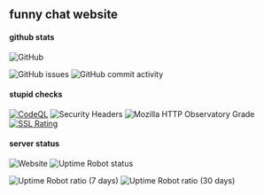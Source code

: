 ## funny chat website 

#### github stats
![GitHub](https://img.shields.io/github/license/UnlegitSenpaii/sicherheitsgefuehl)

![GitHub issues](https://img.shields.io/github/issues/UnlegitSenpaii/sicherheitsgefuehl)
![GitHub commit activity](https://img.shields.io/github/commit-activity/y/UnlegitSenpaii/sicherheitsgefuehl)

#### stupid checks
[![CodeQL](https://github.com/UnlegitSenpaii/sicherheitsgefuehl/actions/workflows/codeql-analysis.yml/badge.svg)](https://github.com/UnlegitSenpaii/sicherheitsgefuehl/actions/workflows/codeql-analysis.yml)
![Security Headers](https://img.shields.io/security-headers?url=https%3A%2F%2Fsenpaii.dev)
![Mozilla HTTP Observatory Grade](https://img.shields.io/mozilla-observatory/grade/senpaii.dev?publish)
[![SSL Rating](https://sslbadge.org/?domain=senpaii.dev)](https://www.ssllabs.com/ssltest/analyze.html?d=senpaii.dev)

#### server status
![Website](https://img.shields.io/website?down_color=red&down_message=offine&up_color=green&up_message=online&url=https%3A%2F%2Fsenpaii.dev)
![Uptime Robot status](https://img.shields.io/uptimerobot/status/m792315556-485d2c0e9bae5cb7acb51b68)

![Uptime Robot ratio (7 days)](https://img.shields.io/uptimerobot/ratio/7/m792315556-485d2c0e9bae5cb7acb51b68)
![Uptime Robot ratio (30 days)](https://img.shields.io/uptimerobot/ratio/m792315556-485d2c0e9bae5cb7acb51b68)
